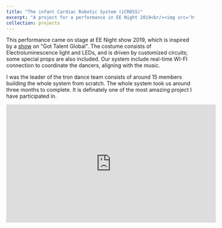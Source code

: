 ```yaml
---
title: "The infant Cardiac Robotic System (iCROSS)"
excerpt: "A project for a performance in EE Night 2019<br/><img src='https://i.imgur.com/i9Zw5xK.jpg'>"
collection: projects
---
```


This performance came on stage at EE Night show 2019, which is inspired by a [show](https://www.youtube.com/watch?v=HvrCyIZb5q8) on "Got Talent Global". The costume consists of Electroluminescence light and LEDs, and is driven by customized circuits; some special props are also included. Our system include real-time WI-FI connection to coordinate the dancers, aligning with the music. 

I was the leader of the tron dance team consists of around 15 members building the whole system from scratch. The whole system took us around three months to complete. It is definately one of the most amazing project I have participated in.

<iframe width="560" height="315" src="https://www.youtube.com/embed/fVEgpITWEyM" title="YouTube video player" frameborder="0" allow="accelerometer; autoplay; clipboard-write; encrypted-media; gyroscope; picture-in-picture" allowfullscreen></iframe>